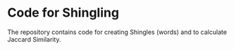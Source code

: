 # Code for Shingling

The repository contains code for creating Shingles (words) and to calculate Jaccard Similarity.

